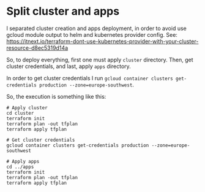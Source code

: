# Split cluster and apps

I separated cluster creation and apps deployment, in order to avoid use gcloud module output to helm and kubernetes provider config. See: https://itnext.io/terraform-dont-use-kubernetes-provider-with-your-cluster-resource-d8ec5319d14a

So, to deploy everything, first one must apply `cluster` directory. Then, get cluster credentials, and last, apply `apps` directory.

In order to get cluster credentials I run `gcloud container clusters get-credentials production --zone=europe-southwest`.

So, the execution is something like this:

```
# Apply cluster
cd cluster
terraform init
terraform plan -out tfplan
terraform apply tfplan

# Get cluster credentials
gcloud container clusters get-credentials production --zone=europe-southwest

# Apply apps
cd ../apps
terraform init
terraform plan -out tfplan
terraform apply tfplan
```
